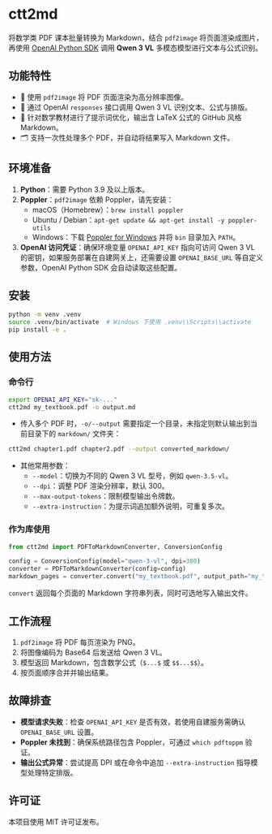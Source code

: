 # ctt2md

将数学类 PDF 课本批量转换为 Markdown，结合 `pdf2image` 将页面渲染成图片，再使用 [OpenAI Python SDK](https://github.com/openai/openai-python) 调用 **Qwen 3 VL** 多模态模型进行文本与公式识别。

## 功能特性

- 📄 使用 `pdf2image` 将 PDF 页面渲染为高分辨率图像。
- 🤖 通过 OpenAI `responses` 接口调用 Qwen 3 VL 识别文本、公式与排版。
- 🧮 针对数学教材进行了提示词优化，输出含 LaTeX 公式的 GitHub 风格 Markdown。
- 🗂️ 支持一次性处理多个 PDF，并自动将结果写入 Markdown 文件。

## 环境准备

1. **Python**：需要 Python 3.9 及以上版本。
2. **Poppler**：`pdf2image` 依赖 Poppler，请先安装：
   - macOS（Homebrew）：`brew install poppler`
   - Ubuntu / Debian：`apt-get update && apt-get install -y poppler-utils`
   - Windows：下载 [Poppler for Windows](https://blog.alivate.com.au/poppler-windows/) 并将 `bin` 目录加入 `PATH`。
3. **OpenAI 访问凭证**：确保环境变量 `OPENAI_API_KEY` 指向可访问 Qwen 3 VL 的密钥，如果服务部署在自建网关上，还需要设置 `OPENAI_BASE_URL` 等自定义参数，OpenAI Python SDK 会自动读取这些配置。

## 安装

```bash
python -m venv .venv
source .venv/bin/activate  # Windows 下使用 .venv\\Scripts\\activate
pip install -e .
```

## 使用方法

### 命令行

```bash
export OPENAI_API_KEY="sk-..."
ctt2md my_textbook.pdf -o output.md
```

- 传入多个 PDF 时，`-o/--output` 需要指定一个目录，未指定则默认输出到当前目录下的 `markdown/` 文件夹：

```bash
ctt2md chapter1.pdf chapter2.pdf --output converted_markdown/
```

- 其他常用参数：
  - `--model`：切换为不同的 Qwen 3 VL 型号，例如 `qwen-3.5-vl`。
  - `--dpi`：调整 PDF 渲染分辨率，默认 300。
  - `--max-output-tokens`：限制模型输出令牌数。
  - `--extra-instruction`：为提示词追加额外说明，可重复多次。

### 作为库使用

```python
from ctt2md import PDFToMarkdownConverter, ConversionConfig

config = ConversionConfig(model="qwen-3-vl", dpi=300)
converter = PDFToMarkdownConverter(config=config)
markdown_pages = converter.convert("my_textbook.pdf", output_path="my_textbook.md")
```

`convert` 返回每个页面的 Markdown 字符串列表，同时可选地写入输出文件。

## 工作流程

1. `pdf2image` 将 PDF 每页渲染为 PNG。
2. 将图像编码为 Base64 后发送给 Qwen 3 VL。
3. 模型返回 Markdown，包含数学公式（`$...$` 或 `$$...$$`）。
4. 按页面顺序合并并输出结果。

## 故障排查

- **模型请求失败**：检查 `OPENAI_API_KEY` 是否有效，若使用自建服务需确认 `OPENAI_BASE_URL` 设置。
- **Poppler 未找到**：确保系统路径包含 Poppler，可通过 `which pdftoppm` 验证。
- **输出公式异常**：尝试提高 DPI 或在命令中追加 `--extra-instruction` 指导模型处理特定排版。

## 许可证

本项目使用 MIT 许可证发布。
